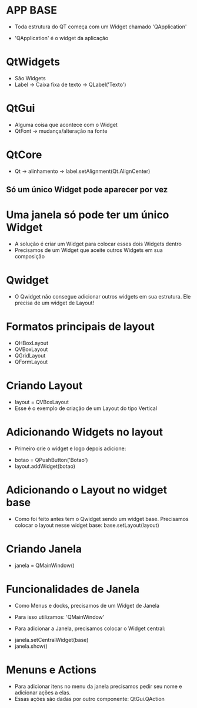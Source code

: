 # APP BASE

* Toda estrutura do QT começa com um Widget chamado 'QApplication'
- 'QApplication' é o widget da aplicação

# QtWidgets
* São Widgets
* Label -> Caixa fixa de texto -> QLabel('Texto')

# QtGui
* Alguma coisa que acontece com o Widget
* QtFont -> mudança/alteração na fonte

# QtCore
* Qt -> alinhamento -> label.setAlignment(Qt.AlignCenter) 

## Só um único Widget pode aparecer por vez

# Uma janela só pode ter um único Widget 

* A solução é criar um Widget para colocar esses dois Widgets dentro
* Precisamos de um Widget que aceite outros Widgets em sua composição

# Qwidget

* O Qwidget não consegue adicionar outros widgets em sua estrutura. Ele precisa de um widget de Layout!

# Formatos principais de layout 

* QHBoxLayout
* QVBoxLayout
* QGridLayout
* QFormLayout

# Criando Layout

* layout = QVBoxLayout
* Esse é o exemplo de criação de um Layout do tipo Vertical

# Adicionando Widgets no layout

* Primeiro crie o widget e logo depois adicione: 
- botao = QPushButton('Botao')
- layout.addWidget(botao)

# Adicionando o Layout no widget base
* Como foi feito antes tem o Qwidget sendo um widget base. Precisamos colocar o layout nesse widget base: base.setLayout(layout)

# Criando Janela 

* janela = QMainWindow()

# Funcionalidades de Janela

* Como Menus e docks, precisamos de um Widget de Janela
* Para isso utilizamos: 'QMainWindow'

* Para adicionar a Janela, precisamos colocar o Widget central:
- janela.setCentralWidget(base)
- janela.show()

# Menuns e Actions

* Para adicionar itens no menu da janela precisamos pedir seu nome e adicionar ações a elas.
* Essas ações são dadas por outro componente: QtGui.QAction
